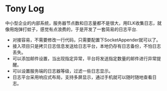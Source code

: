 # Tony Log

中小型企业的内部系统，服务器节点数和日志量都不是很大，用ELK收集日志，就像用炮弹打蚊子，感觉有点浪费的，于是开发了一套简易的日志平台.

* 对接容易，不需要修改一行代码，只需要配置下SocketAppender就可以了。
* 接入项目只是拷贝日志信息发送给日志平台，本地仍存有日志备份，不怕日志丢失。
* 可以添加邮件设置，当出现指定异常，平台将发送指定数量的邮件进行异常提醒。
* 可以设置服务端的日志器等级，过滤一些日志显示。
* 日志平台采用响应式布局，支持多屏显示，通过手机就可以随时随地查看日志。
